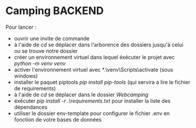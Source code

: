 # Camping BACKEND

Pour lancer : 
- ouvrir une invite de commande 
- à l'aide de *cd* se déplacer dans l'arborence des dossiers jusqu'à celui ou se trouve notre dossier
- créer un environnement virtuel dans lequel éxécuter le projet avec *python -m venv venv*
- activer l'environnement virtuel avec *.\venv\Scripts\activate (sous windows)
- installer le paquet piptools *pip install pip-tools* (qui servira a lire le fichier de requirements)
- à l'aide de *cd* se déplacer dans le dossier *Webcamping*
- éxécuter *pip install -r .\requirements.txt* pour installer la liste des dépendances
- utiliser le dossier env-template pour configurer le fichier .env en fonction de votre bases de données
